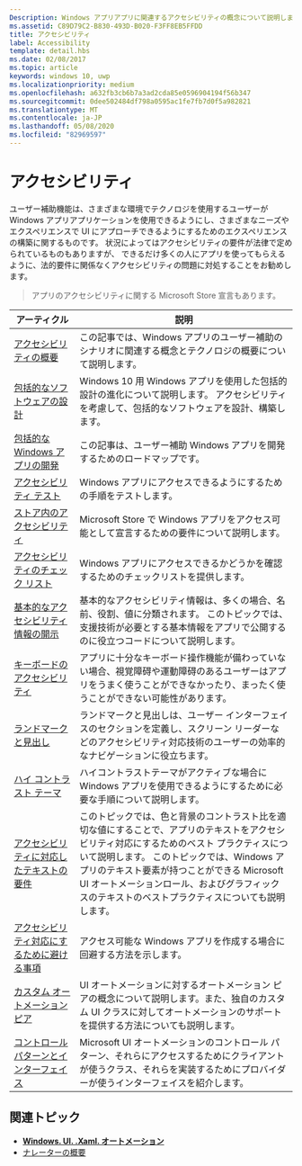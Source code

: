 ```yaml
---
Description: Windows アプリアプリに関連するアクセシビリティの概念について説明します。
ms.assetid: C89D79C2-B830-493D-B020-F3FF8EB5FFDD
title: アクセシビリティ
label: Accessibility
template: detail.hbs
ms.date: 02/08/2017
ms.topic: article
keywords: windows 10, uwp
ms.localizationpriority: medium
ms.openlocfilehash: a632fb3cb6b7a3ad2cda85e0596904194f56b347
ms.sourcegitcommit: 0dee502484df798a0595ac1fe7fb7d0f5a982821
ms.translationtype: MT
ms.contentlocale: ja-JP
ms.lasthandoff: 05/08/2020
ms.locfileid: "82969597"
---
```

# <a name="accessibility"></a>アクセシビリティ  

ユーザー補助機能は、さまざまな環境でテクノロジを使用するユーザーが Windows アプリアプリケーションを使用できるようにし、さまざまなニーズやエクスペリエンスで UI にアプローチできるようにするためのエクスペリエンスの構築に関するものです。 状況によってはアクセシビリティの要件が法律で定められているものもありますが、 できるだけ多くの人にアプリを使ってもらえるように、法的要件に関係なくアクセシビリティの問題に対処することをお勧めします。

> アプリのアクセシビリティに関する Microsoft Store 宣言もあります。

| アーティクル | 説明 |
|---------|-------------|
| [アクセシビリティの概要](accessibility-overview.md) | この記事では、Windows アプリのユーザー補助のシナリオに関連する概念とテクノロジの概要について説明します。 |
| [包括的なソフトウェアの設計](designing-inclusive-software.md) | Windows 10 用 Windows アプリを使用した包括的設計の進化について説明します。  アクセシビリティを考慮して、包括的なソフトウェアを設計、構築します。 |
| [包括的な Windows アプリの開発](developing-inclusive-windows-apps.md) | この記事は、ユーザー補助 Windows アプリを開発するためのロードマップです。 |
| [アクセシビリティ テスト](accessibility-testing.md) | Windows アプリにアクセスできるようにするための手順をテストします。 |
| [ストア内のアクセシビリティ](accessibility-in-the-store.md) | Microsoft Store で Windows アプリをアクセス可能として宣言するための要件について説明します。 |
| [アクセシビリティのチェック リスト](accessibility-checklist.md) | Windows アプリにアクセスできるかどうかを確認するためのチェックリストを提供します。 |
| [基本的なアクセシビリティ情報の開示](basic-accessibility-information.md) | 基本的なアクセシビリティ情報は、多くの場合、名前、役割、値に分類されます。 このトピックでは、支援技術が必要とする基本情報をアプリで公開するのに役立つコードについて説明します。 |
| [キーボードのアクセシビリティ](keyboard-accessibility.md) | アプリに十分なキーボード操作機能が備わっていない場合、視覚障碍や運動障碍のあるユーザーはアプリをうまく使うことができなかったり、まったく使うことができない可能性があります。 |
| [ランドマークと見出し](landmarks-and-headings.md) | ランドマークと見出しは、ユーザー インターフェイスのセクションを定義し、スクリーン リーダーなどのアクセシビリティ対応技術のユーザーの効率的なナビゲーションに役立ちます。 |
| [ハイ コントラスト テーマ](high-contrast-themes.md) | ハイコントラストテーマがアクティブな場合に Windows アプリを使用できるようにするために必要な手順について説明します。 |
| [アクセシビリティに対応したテキストの要件](accessible-text-requirements.md) | このトピックでは、色と背景のコントラスト比を適切な値にすることで、アプリのテキストをアクセシビリティ対応にするためのベスト プラクティスについて説明します。 このトピックでは、Windows アプリのテキスト要素が持つことができる Microsoft UI オートメーションロール、およびグラフィックスのテキストのベストプラクティスについても説明します。 |
| [アクセシビリティ対応にするために避ける事項](practices-to-avoid.md) | アクセス可能な Windows アプリを作成する場合に回避する方法を示します。 |
| [カスタム オートメーション ピア](custom-automation-peers.md) | UI オートメーションに対するオートメーション ピアの概念について説明します。また、独自のカスタム UI クラスに対してオートメーションのサポートを提供する方法についても説明します。 |
| [コントロール パターンとインターフェイス](control-patterns-and-interfaces.md) | Microsoft UI オートメーションのコントロール パターン、それらにアクセスするためにクライアントが使うクラス、それらを実装するためにプロバイダーが使うインターフェイスを紹介します。 |

## <a name="related-topics"></a>関連トピック  
* [**Windows. UI. .Xaml. オートメーション**](https://docs.microsoft.com/uwp/api/Windows.UI.Xaml.Automation) 
* [ナレーターの概要](https://support.microsoft.com/help/22798/windows-10-complete-guide-to-narrator)
